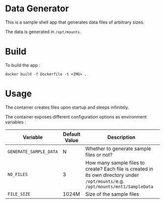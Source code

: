 # Data Generator

This is a sample shell app that generates data files of arbitrary sizes.

The data is generated in `/opt/mounts`. 

# Build

To build the app : 

```
docker build -f Dockerfile -t <IMG> .
```

# Usage

The container creates files upon startup and sleeps infinitely. 

The container exposes different configuration options as environment variables :

| Variable               	| Default Value 	| Description                                                                                                                         	|
|------------------------	|---------------	|-------------------------------------------------------------------------------------------------------------------------------------	|
| `GENERATE_SAMPLE_DATA` 	| N             	| Whether to generate sample files or not?                                                                                            	|
| `NO_FILES`             	| 3             	| How many sample files to create? Each file  is created in its own directory under  `/opt/mounts/`e.g. `/opt/mounts/mnt1/SampleData` 	|
| `FILE_SIZE`            	| 1024M         	| Size of the sample files                                                                                                            	|


